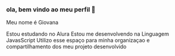 ### ola, bem vindo ao meu perfil 🐥

Meu nome é Giovana

Estou estudando no Alura
Estou me desenvolvendo na Linguagem JavasScript
Utilizo esse espaço para minha organizaçao e compartilhamento dos meu projeto desenvolvido
